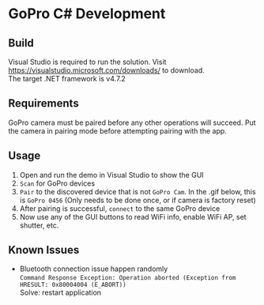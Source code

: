
GoPro C# Development
====================


Build
-----

Visual Studio is required to run the solution. Visit https://visualstudio.microsoft.com/downloads/ to download.  
The target .NET framework is v4.7.2  


Requirements
------------

GoPro camera must be paired before any other operations will succeed. Put the camera in pairing mode before attempting pairing with the app.  


Usage
-----

1. Open and run the demo in Visual Studio to show the GUI  
2. `Scan` for GoPro devices  
3. `Pair` to the discovered device that is not `GoPro Cam`. In the .gif below, this is `GoPro 0456` (Only needs to be done once, or if camera is factory reset)  
4. After pairing is successful, `connect` to the same GoPro device  
5. Now use any of the GUI buttons to read WiFi info, enable WiFi AP, set shutter, etc.  


Known Issues
------------

* Bluetooth connection issue happen randomly  
`Command Response Exception: Operation aborted (Exception from HRESULT: 0x80004004 (E_ABORT))`  
Solve: restart application  
